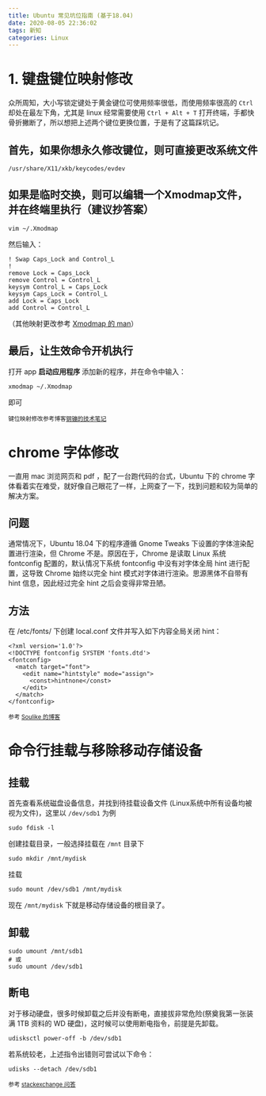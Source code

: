 ```yaml
---
title: Ubuntu 常见坑位指南 (基于18.04)
date: 2020-08-05 22:36:02
tags: 新知
categories: Linux
---
```


# 1. 键盘键位映射修改
众所周知，大小写锁定键处于黄金键位可使用频率很低，而使用频率很高的 `Ctrl` 却处在最左下角，尤其是 linux 经常需要使用 `Ctrl + Alt + T` 打开终端，手都快骨折撇断了，所以想把上述两个键位更换位置，于是有了这篇踩坑记。

## 首先，如果你想永久修改键位，则可直接更改系统文件
```
/usr/share/X11/xkb/keycodes/evdev
```

## 如果是临时交换，则可以编辑一个Xmodmap文件，并在终端里执行（建议抄答案）
```
vim ~/.Xmodmap
```
然后输入：
```
! Swap Caps_Lock and Control_L
!
remove Lock = Caps_Lock
remove Control = Control_L
keysym Control_L = Caps_Lock
keysym Caps_Lock = Control_L
add Lock = Caps_Lock
add Control = Control_L
```
（其他映射更改参考 [Xmodmap 的 man](https://www.x.org/archive/X11R6.8.1/doc/xmodmap.1.html)）

## 最后，让生效命令开机执行
打开 app **启动应用程序** 添加新的程序，并在命令中输入：
```
xmodmap ~/.Xmodmap
```
即可

<small>键位映射修改参考博客[钢镚的技术笔记](http://coinstechnote.blogspot.com/2018/05/ubuntu1804gnome.html)</small>
&nbsp;
&nbsp;
# chrome 字体修改
一直用 mac 浏览网页和 pdf ，配了一台跑代码的台式，Ubuntu 下的 chrome 字体看着实在难受，就好像自己眼花了一样，上网查了一下，找到问题和较为简单的解决方案。
## 问题
通常情况下，Ubuntu 18.04 下的程序遵循 Gnome Tweaks 下设置的字体渲染配置进行渲染，但 Chrome 不是。原因在于，Chrome 是读取 Linux 系统 fontconfig 配置的，默认情况下系统 fontconfig 中没有对字体全局 hint 进行配置，这导致 Chrome 始终以完全 hint 模式对字体进行渲染。思源黑体不自带有 hint 信息，因此经过完全 hint 之后会变得非常丑陋。
## 方法
在 /etc/fonts/ 下创建 local.conf 文件并写入如下内容全局关闭 hint：
```
<?xml version='1.0'?>
<!DOCTYPE fontconfig SYSTEM 'fonts.dtd'>
<fontconfig>
  <match target="font">
    <edit name="hintstyle" mode="assign">
      <const>hintnone</const>
    </edit>
  </match>
</fontconfig>
```

<small>参考 [Soulike 的博客](https://soulike.tech/article?id=34)</small>
&nbsp;
&nbsp;
# 命令行挂载与移除移动存储设备
## 挂载
首先查看系统磁盘设备信息，并找到待挂载设备文件 (Linux系统中所有设备均被视为文件)，这里以 `/dev/sdb1` 为例
```
sudo fdisk -l
```
创建挂载目录，一般选择挂载在 `/mnt` 目录下
```
sudo mkdir /mnt/mydisk
```
挂载
```
sudo mount /dev/sdb1 /mnt/mydisk
```
现在 `/mnt/mydisk` 下就是移动存储设备的根目录了。
## 卸载
```
sudo umount /mnt/sdb1
# 或
sudo umount /dev/sdb1
```
## 断电
对于移动硬盘，很多时候卸载之后并没有断电，直接拔非常危险(祭奠我第一张装满 1TB 资料的 WD 硬盘)，这时候可以使用断电指令，前提是先卸载。
```
udisksctl power-off -b /dev/sdb1
```
若系统较老，上述指令出错则可尝试以下命令：
```
udisks --detach /dev/sdb1
```

<small>参考 [stackexchange 问答](https://unix.stackexchange.com/questions/178638/eject-safely-remove-vs-umount)</small>